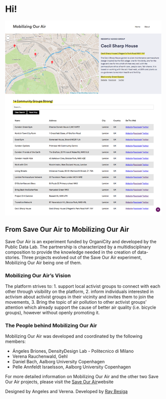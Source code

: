 # Hi!

![screenshot](/img/mobilizing-our-air-firebaseapp.png)


## From Save Our Air to Mobilizing Our Air
          
Save Our Air is an experiment funded by OrganiCity and developed by the Public Data Lab. The partnership is characterized by a multidisciplinary composition to provide the knowledge needed in the creation of data-stories. Three projects evolved out of the Save Our Air experiment, Mobilizing Our Air being one of them.

### Mobilizing Our Air’s Vision

The platform strives to: 1. support local activist groups to connect with each other through visibility on the platform, 2. inform individuals interested in activism about activist groups in their vicinity and invites them to join the movements, 3. Bring the topic of air pollution to other activist groups’ attention which already support the cause of better air quality (i.e. bicycle groups), however without openly promoting it.

### The People behind Mobilizing Our Air
  
Mobilizing Our Air was developed and coordinated by the following members:

* Ángeles Briones, DensityDesign Lab - Politecnico di Milano
* Verena Rauchenwald, Gehl
* Daniel Bach, Aalborg University Copenhagen
* Pelle Annfeldt Israelsson, Aalborg University Copenhagen

For more detailed information on Mobilizing Our Air and the other two Save Our Air projects, please visit the <a href="http://saveourair.publicdatalab.org/" target="_blank">Save Our Air</a>website</p>

Designed by Angeles and Verena. Developed by [Ray Besiga](https://raybesiga.com)


